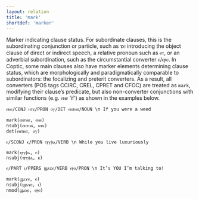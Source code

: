 ```yaml
---
layout: relation
title: 'mark'
shortdef: 'marker'
---
```


Marker indicating clause status. For subordinate clauses, this is the subordinating conjunction or particle, such as ϫⲉ introducing the object clause of direct or indirect speech, a relative pronoun such as ⲉⲧ, or an adverbial subordination, such as the circumstantial converter ⲉ/ⲉⲣⲉ. In Coptic, some main clauses also have marker elements determining clause status, which are morphologically and paradigmatically comparable to subordinators: the focalizing and preterit converters. As a result, all converters (POS tags CCIRC, CREL, CPRET and CFOC) are treated as `mark`, modifying their clause’s predicate, but also non-converter conjunctions with similar functions (e.g. ⲉⲛⲉ ‘if’) as shown in the examples below.

~~~ sdparse
ⲉⲛⲉ/CONJ ⲛⲧⲕ/PRON ⲟⲩ/DET ⲉⲛⲧⲏϭ/NOUN \n If you were a weed

mark(ⲉⲛⲧⲏϭ, ⲉⲛⲉ)
nsubj(ⲉⲛⲧⲏϭ, ⲛⲧⲕ)
det(ⲉⲛⲧⲏϭ, ⲟⲩ)
~~~

~~~ sdparse
ⲉ/SCONJ ⲕ/PRON ⲧⲣⲩⲫⲁ/VERB \n While you live luxuriously 

mark(ⲧⲣⲩⲫⲁ, ⲉ)
nsubj(ⲧⲣⲩⲫⲁ, ⲕ)
~~~

~~~ sdparse
ⲉ/PART ⲓ/PPERS ϣⲁϫⲉ/VERB ⲉⲣⲟ/PRON \n It’s YOU I’m talking to! 

mark(ϣⲁϫⲉ, ⲉ)
nsubj(ϣⲁϫⲉ, ⲓ)
nmod(ϣⲁⲭⲉ, ⲉⲣⲟ)
~~~

<!-- Interlanguage links updated Út zář 29 20:23:34 CEST 2020 -->
